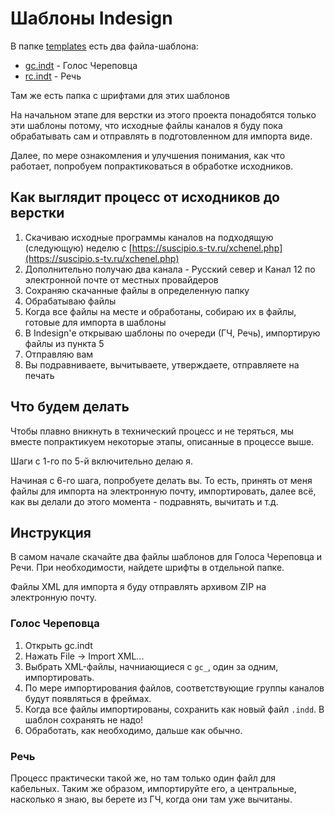 # Шаблоны Indesign
В папке [templates](https://github.com/TelegidParser/parser/tree/master/templates) есть два файла-шаблона: 
- [gc.indt](https://github.com/TelegidParser/parser/blob/master/templates/gc.indt) - Голос Череповца
- [rc.indt](https://github.com/TelegidParser/parser/blob/master/templates/rc.indt) - Речь

Там же есть папка с шрифтами для этих шаблонов

На начальном этапе для верстки из этого проекта понадобятся только эти шаблоны потому, что исходные файлы каналов я буду пока обрабатывать сам и отправлять в подготовленном для импорта виде.

Далее, по мере ознакомления и улучшения понимания, как что работает, попробуем попрактиковаться в обработке исходников. 

## Как выглядит процесс от исходников до верстки

1. Скачиваю исходные программы каналов на подходящую (следующую) неделю с [https://suscipio.s-tv.ru/xchenel.php](https://suscipio.s-tv.ru/xchenel.php)
2. Дополнительно получаю два канала - Русский север и Канал 12 по электронной почте от местных провайдеров
3. Сохраняю скачанные файлы в определенную папку
4. Обрабатываю файлы
5. Когда все файлы на месте и обработаны, собираю их в файлы, готовые для импорта в шаблоны
6. В Indesign'е открываю шаблоны по очереди (ГЧ, Речь), импортирую файлы из пункта 5
7. Отправляю вам
8. Вы подравниваете, вычитываете, утверждаете, отправляете на печать

## Что будем делать

Чтобы плавно вникнуть в технический процесс и не теряться, мы вместе попрактикуем некоторые этапы, описанные в процессе выше.

Шаги с 1-го по 5-й включительно делаю я.

Начиная с 6-го шага, попробуете делать вы. То есть, принять от меня файлы для импорта на электронную почту, импортировать, далее всё, как вы делали до этого момента - подравнять, вычитать и т.д.


## Инструкция

В самом начале скачайте два файлы шаблонов для Голоса Череповца и Речи. При необходимости, найдете шрифты в отдельной папке.

Файлы XML для импорта я буду отправлять архивом ZIP на электронную почту.

### Голос Череповца

1. Открыть gc.indt
2. Нажать File -> Import XML...
3. Выбрать XML-файлы, начниающиеся с `gc_`, один за одним, импортировать.
4. По мере импортирования файлов, соответствующие группы каналов будут появляться в фреймах.
5. Когда все файлы импортированы, сохранить как новый файл `.indd`. В шаблон сохранять не надо!
6. Обработать, как необходимо, дальше как обычно.


### Речь
Процесс практически такой же, но там только один файл для кабельных. Таким же образом, импортируйте его, а центральные, насколько я знаю, вы берете из ГЧ, когда они там уже вычитаны.


